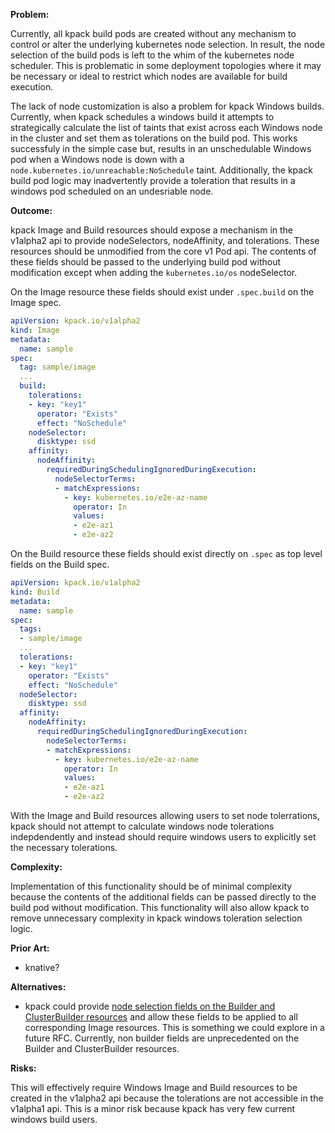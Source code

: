 **Problem:**

Currently, all kpack build pods are created without any mechanism to control or alter the underlying kubernetes node selection. In result, the node selection of the build pods is left to the whim of the kubernetes node scheduler. This is problematic in some deployment topologies where it may be necessary or ideal to restrict which nodes are available for build execution. 

The lack of node customization is also a problem for kpack Windows builds. Currently, when kpack schedules a windows build it attempts to strategically calculate the list of taints that exist across each Windows node in the cluster and set them as tolerations on the build pod. This works successfuly in the simple case but, results in an unschedulable Windows pod when a Windows node is down with a `node.kubernetes.io/unreachable:NoSchedule` taint. Additionally, the kpack build pod logic may inadvertently provide a toleration that results in a windows pod scheduled on an undesriable node. 

**Outcome:**

kpack Image and Build resources should expose a mechanism in the v1alpha2 api to provide nodeSelectors, nodeAffinity, and tolerations. These resources should be unmodified from the core v1 Pod api. The contents of these fields should be passed to the underlying build pod without modification except when adding the `kubernetes.io/os` nodeSelector. 

On the Image resource these fields should exist under `.spec.build` on the Image spec.

```yaml
apiVersion: kpack.io/v1alpha2
kind: Image
metadata:
  name: sample
spec:
  tag: sample/image
  ...
  build:
    tolerations:
    - key: "key1"
      operator: "Exists"
      effect: "NoSchedule"
    nodeSelector:
      disktype: ssd
    affinity:
      nodeAffinity:
        requiredDuringSchedulingIgnoredDuringExecution:
          nodeSelectorTerms:
          - matchExpressions:
            - key: kubernetes.io/e2e-az-name
              operator: In
              values:
              - e2e-az1
              - e2e-az2
```

On the Build resource these fields should exist directly on `.spec` as top level fields on the Build spec.

```yaml
apiVersion: kpack.io/v1alpha2
kind: Build
metadata:
  name: sample
spec:
  tags:
  - sample/image
  ...
  tolerations:
  - key: "key1"
    operator: "Exists"
    effect: "NoSchedule"
  nodeSelector:
    disktype: ssd
  affinity:
    nodeAffinity:
      requiredDuringSchedulingIgnoredDuringExecution:
        nodeSelectorTerms:
        - matchExpressions:
          - key: kubernetes.io/e2e-az-name
            operator: In
            values:
            - e2e-az1
            - e2e-az2
```

With the Image and Build resources allowing users to set node tolerrations, kpack should not attempt to calculate windows node tolerations indepdendently and instead should require windows users to explicitly set the necessary tolerations. 

**Complexity:**

Implementation of this functionality should be of minimal complexity because the contents of the additional fields can be passed directly to the build pod without modification. This functionality will also allow kpack to remove unnecessary complexity in kpack windows toleration selection logic. 

**Prior Art:**

* knative?

**Alternatives:**

* kpack could provide [node selection fields on the Builder and ClusterBuilder resources](https://github.com/pivotal/kpack/issues/621#issuecomment-892593799) and allow these fields to be applied to all corresponding Image resources. This is something we could explore in a future RFC. Currently, non builder fields are unprecedented on the Builder and ClusterBuilder resources. 

**Risks:**

This will effectively require Windows Image and Build resources to be created in the v1alpha2 api because the tolerations are not accessible in the v1alpha1 api. This is a minor risk because kpack has very few current windows build users. 
